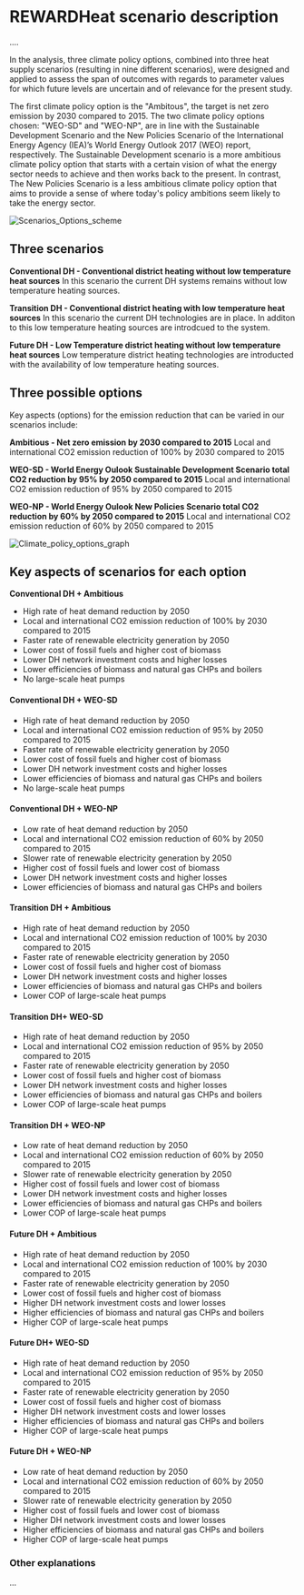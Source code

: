 # REWARDHeat scenario description

....

In the analysis, three climate policy options, combined into three heat supply scenarios (resulting in nine different scenarios), were designed and applied to assess the span of outcomes with regards to parameter values for which future levels are uncertain and of relevance for the present study.

The first climate policy option is the "Ambitous", the target is net zero emission by 2030 compared to 2015. The two climate policy options chosen: "WEO-SD" and "WEO-NP", are in line with the Sustainable Development Scenario and the New Policies Scenario of the International Energy Agency (IEA)’s World Energy Outlook 2017 (WEO) report, respectively. The Sustainable Development scenario is a more ambitious climate policy option that starts with a certain vision of what the energy sector needs to achieve and then works back to the present. In contrast, The New Policies Scenario is a less ambitious climate policy option that aims to provide a sense of where today's policy ambitions seem likely to take the energy sector.
 
![Scenarios_Options_scheme](./images/Scenarios_Options_scheme.png)

## Three scenarios

**Conventional DH - Conventional district heating without low temperature heat sources** In this scenario the current DH systems remains without low temperature heating sources.

**Transition DH - Conventional district heating with low temperature heat sources** In this scenario the current DH technologies are in place. In additon to this low temperature heating sources are introdcued to the system. 

**Future DH - Low Temperature district heating without low temperature heat sources** Low temperature district heating technologies are introducted with the availability of low temperature heating sources.

## Three possible options

Key aspects (options) for the emission reduction that can be varied in our scenarios include: 

**Ambitious - Net zero emission by 2030 compared to 2015** Local and international CO2 emission reduction of 100% by 2030 compared to 2015

**WEO-SD - World Energy Oulook Sustainable Development Scenario total CO2 reduction by 95% by 2050 compared to 2015** Local and international CO2 emission reduction of 95% by 2050 compared to 2015

**WEO-NP - World Energy Oulook New Policies Scenario total CO2 reduction by 60% by 2050 compared to 2015** Local and international CO2 emission reduction of 60% by 2050 compared to 2015

![Climate_policy_options_graph](./images/Climate_policy_options_graph.png)

## Key aspects of scenarios for each option

**Conventional DH + Ambitious**
 - High rate of heat demand reduction by 2050
 - Local and international CO2 emission reduction of 100% by 2030 compared to 2015
 - Faster rate of renewable electricity generation by 2050
 - Lower cost of fossil fuels and higher cost of biomass
 - Lower DH network investment costs and higher losses
 - Lower efficiencies of biomass and natural gas CHPs and boilers
 - No large-scale heat pumps

#### Conventional DH + WEO-SD
 - High rate of heat demand reduction by 2050
 - Local and international CO2 emission reduction of 95% by 2050 compared to 2015
 - Faster rate of renewable electricity generation by 2050
 - Lower cost of fossil fuels and higher cost of biomass
 - Lower DH network investment costs and higher losses
 - Lower efficiencies of biomass and natural gas CHPs and boilers
 - No large-scale heat pumps 

#### Conventional DH + WEO-NP 
 - Low rate of heat demand reduction by 2050
 - Local and international CO2 emission reduction of 60% by 2050 compared to 2015
 - Slower rate of renewable electricity generation by 2050
 - Higher cost of fossil fuels and lower cost of biomass
 - Lower DH network investment costs and higher losses
 - Lower efficiencies of biomass and natural gas CHPs and boilers

#### Transition DH + Ambitious
 - High rate of heat demand reduction by 2050
 - Local and international CO2 emission reduction of 100% by 2030 compared to 2015
 - Faster rate of renewable electricity generation by 2050
 - Lower cost of fossil fuels and higher cost of biomass
 - Lower DH network investment costs and higher losses
 - Lower efficiencies of biomass and natural gas CHPs and boilers
 - Lower COP of large-scale heat pumps

#### Transition DH+ WEO-SD
 - High rate of heat demand reduction by 2050
 - Local and international CO2 emission reduction of 95% by 2050 compared to 2015
 - Faster rate of renewable electricity generation by 2050
 - Lower cost of fossil fuels and higher cost of biomass
 - Lower DH network investment costs and higher losses
 - Lower efficiencies of biomass and natural gas CHPs and boilers
 - Lower COP of large-scale heat pumps

#### Transition DH + WEO-NP
 - Low rate of heat demand reduction by 2050
 - Local and international CO2 emission reduction of 60% by 2050 compared to 2015
 - Slower rate of renewable electricity generation by 2050
 - Higher cost of fossil fuels and lower cost of biomass
 - Lower DH network investment costs and higher losses
 - Lower efficiencies of biomass and natural gas CHPs and boilers 
 - Lower COP of large-scale heat pumps

#### Future DH + Ambitious
 - High rate of heat demand reduction by 2050
 - Local and international CO2 emission reduction of 100% by 2030 compared to 2015
 - Faster rate of renewable electricity generation by 2050
 - Lower cost of fossil fuels and higher cost of biomass
 - Higher DH network investment costs and lower losses 
 - Higher efficiencies of biomass and natural gas CHPs and boilers 
 - Higher COP of large-scale heat pumps 

#### Future DH+ WEO-SD
 - High rate of heat demand reduction by 2050
 - Local and international CO2 emission reduction of 95% by 2050 compared to 2015
 - Faster rate of renewable electricity generation by 2050
 - Lower cost of fossil fuels and higher cost of biomass
 - Higher DH network investment costs and lower losses 
 - Higher efficiencies of biomass and natural gas CHPs and boilers 
 - Higher COP of large-scale heat pumps

#### Future DH + WEO-NP
 - Low rate of heat demand reduction by 2050
 - Local and international CO2 emission reduction of 60% by 2050 compared to 2015
 - Slower rate of renewable electricity generation by 2050
 - Higher cost of fossil fuels and lower cost of biomass
 - Higher DH network investment costs and lower losses
 - Higher efficiencies of biomass and natural gas CHPs and boilers
 - Higher COP of large-scale heat pumps


### Other explanations

...


